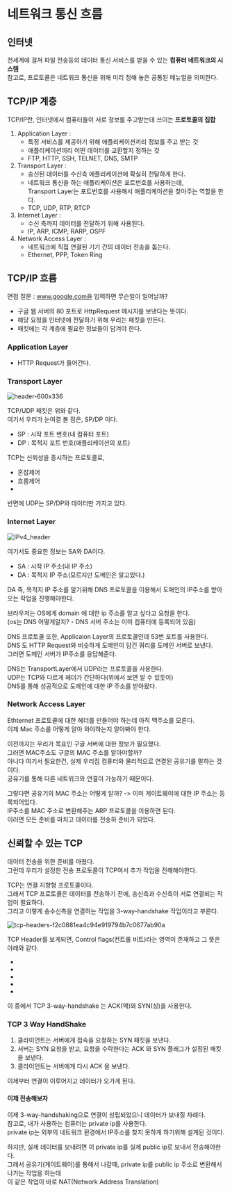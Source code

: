 # 네트워크 통신 흐름  
## 인터넷 
  
전세계에 걸쳐 파일 전송등의 데이터 통신 서비스를 받을 수 있는 **컴퓨터 네트워크의 시스템**         
참고로, 프로토콜은 네트워크 통신을 위해 미리 정해 놓은 공통된 메뉴얼을 의미한다.    

## TCP/IP 계층
TCP/IP란, 인터넷에서 컴퓨터들이 서로 정보를 주고받는데 쓰이는 **프로토콜의 집합** 
  
1. Application Layer : 
    * 특정 서비스를 제공하기 위해 애플리케이션끼리 정보를 주고 받는 것   
    * 애플리케이션끼리 어떤 데이터를 교환할지 정하는 것 
    * FTP, HTTP, SSH, TELNET, DNS, SMTP 
2. Transport Layer : 
    * 송신된 데이터를 수신측 애플리케이션에 확실히 전달하게 한다.     
    * 네트워크 통신을 하는 애플리케이션은 포트번호를 사용하는데,  
      Transport Layer는 포트번호를 사용해서 애플리케이션을 찾아주는 역할을 한다.   
    * TCP, UDP, RTP, RTCP  
3. Internet Layer :
    * 수신 측까지 데이터를 전달하기 위해 사용된다.  
    * IP, ARP, ICMP, RARP, OSPF 
4. Network Access Layer : 
    * 네트워크에 직접 연결된 기기 간의 데이터 전송을 돕는다.    
    * Ethernet, PPP, Token Ring

## TCP/IP 흐름  

면접 질문 : www.google.com을 입력하면 무슨일이 일어날까?        
     
* 구글 웹 서버의 80 포트로 HttpRequest 메시지를 보낸다는 뜻이다.    
* 해당 요청을 인터넷에 전달하기 위해 우리는 패킷을 만든다.    
* 패킷에는 각 계층에 필요한 정보들이 담겨야 한다.    

### Application Layer
  
* HTTP Request가 들어간다.     
  
### Transport Layer   

![header-600x336](https://user-images.githubusercontent.com/50267433/146664001-8ebbb357-db86-46a2-9f84-77be0a71a48e.jpeg)
  
TCP/UDP 패킷은 위와 같다.      
여기서 우리가 눈여결 볼 점은, SP/DP 이다.            
  
* SP : 시작 포트 번호(내 컴퓨터 포트)     
* DP : 목적지 포트 번호(애플리케이션의 포트)    

TCP는 신뢰성을 증시하는 프로토콜로, 

* 혼잡제어 
* 흐름제어
* 

반면에 UDP는 SP/DP와 데이터만 가지고 있다.   


### Internet Layer   

![IPv4_header](https://user-images.githubusercontent.com/50267433/146664080-f788ca9c-ea5c-4a22-95a4-e44aea6c1ad9.jpeg)
 
여기서도 중요한 정보는 SA와 DA이다.    
  
* SA : 시작 IP 주소(내 IP 주소)    
* DA : 목적지 IP 주소(모르지만 도메인은 알고있다.)    

DA 즉, 목적지 IP 주소를 알기위해 DNS 프로토콜을 이용해서 도매인의 IP주소를 받아오는 작업을 진행해야한다.       

브라우저는 OS에게  domain 에 대한 ip 주소를 알고 싶다고 요청을 한다.      
(os는 DNS 어떻게알지? - DNS 서버 주소는 이미 컴퓨터에 등록되어 있음)       
  
DNS 프로토콜 또한, Applicaion Layer의 프로토콜인데 53번 포트를 사용한다.          
DNS 도 HTTP Request와 비슷하게 도메인이 담긴 쿼리를 도메인 서버로 보낸다.         
그러면 도메인 서버가 IP주소를 응답해준다.    
    
DNS는 TransportLayer에서 UDP라는 프로토콜을 사용한다.     
UDP는 TCP와 다르게 헤더가 간단하다(위에서 보면 알 수 있듯이)          
DNS를 통해 성공적으로 도메인에 대한 IP 주소를 받아왔다.     

### Network Access Layer 
  
Ethternet 프로토콜에 대한 헤더를 만들어야 하는데 아직 맥주소를 모른다.      
이제 Mac 주소를 어떻게 알아 와야하는지 알아봐야 한다.       

이전까지는 우리가 목표인 구글 서버에 대한 정보가 필요했다.          
그러면 MAC주소도 구글의 MAC 주소를 알아야할까?        
아니다 여기서 필요한건, 실제 우리집 컴퓨터와 물리적으로 연결된 공유기를 말하는 것이다.     
공유기를 통해 다른 네트워크와 연결이 가능하기 때문이다.    

그렇다면 공유기의 MAC 주소는 어떻게 알까? -> 이미 게이트웨이에 대한 IP 주소는 등록되어있다.         
IP주소를 MAC 주소로 변환해주는 ARP 프로토콜을 이용하면 된다.           
이러면 모든 준비를 마치고 데이터를 전송하 준비가 되었다.     
   
## 신뢰할 수 있는 TCP    
   
데이터 전송을 위한 준비를 마쳤다.      
그런데 우리가 설정한 전송 프로토콜이 TCP여서 추가 작업을 진해해야한다.      
      
TCP는 연결 지향형 프로토콜이다.         
그래서 TCP 프로토콜은 데이터를 전송하기 전에, 송신측과 수신측이 서로 연결되는 작업이 필요하다.       
그리고 이렇게 송수신측을 연결하는 작업을 3-way-handshake 작업이라고 부른다.     
   
![tcp-headers-f2c0881ea4c94e919794b7c0677ab90a](https://user-images.githubusercontent.com/50267433/146664502-83b54de5-a877-47eb-b11c-1de6d039afc8.jpeg)

TCP Header를 보게되면, Control flags(컨트롤 비트)라는 영역이 존재하고 그 뜻은 아래와 같다.  

*
*
*
*
*
    
이 중에서 TCP 3-way-handshake 는 ACK(액)와 SYN(싱)을 사용한다.        

### TCP 3 Way HandShake 
    
1. 클라이언트는 서버에게 접속을 요청하는 SYN 패킷을 보낸다.     
2. 서버는 SYN 요청을 받고, 요청을 수락한다는 ACK 와 SYN 플래그가 설정된 패킷을 보낸다.      
3. 클라이언트는 서버에게 다시 ACK 을 보낸다.       

이제부터 연결이 이루어지고 데이터가 오가게 된다.     

#### 이제 전송해보자   
이제 3-way-handshaking으로 연결이 성립되었으니 데이터가 보내질 차례다.   
참고로, 내가 사용하는 컴퓨터는 private ip를 사용한다.    
private ip는 외부의 네트워크 환경에서 IP주소를 찾지 못하게 하기위해 설계된 것이다.   

하지만, 실제 데이터를 보내려면 이 private ip를 실제 public ip로 보내서 전송해야한다.      
그래서 공유기(게이트웨이)를 통해서 나갈때, private ip를 public ip 주소로 변환해서 나가는 작업을 하는데  
이 같은 작업이 바로 NAT(Network Address Translation) 





